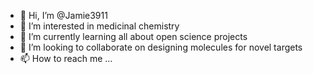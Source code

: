 - 👋 Hi, I’m @Jamie3911
- 👀 I’m interested in medicinal chemistry
- 🌱 I’m currently learning all about open science projects
- 💞️ I’m looking to collaborate on designing molecules for novel targets
- 📫 How to reach me ...

<!---
Jamie3911/Jamie3911 is a ✨ special ✨ repository because its `README.md` (this file) appears on your GitHub profile.
You can click the Preview link to take a look at your changes.
--->
